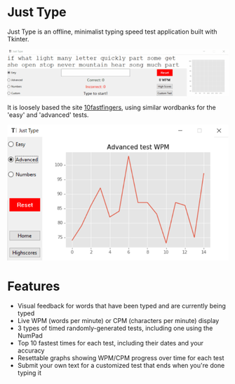 # Just Type
Just Type is an offline, minimalist typing speed test application built with Tkinter.

![Just Type](https://github.com/pwnclub/just-type/blob/master/justtype/art/just_type.gif)

It is loosely based the site [10fastfingers](http://10fastfingers.com/typing-test/english), using similar wordbanks for the 'easy' and 'advanced' tests.

![WPM Graphs](https://github.com/pwnclub/just-type/blob/master/justtype/art/graphs.PNG)

# Features
* Visual feedback for words that have been typed and are currently being typed
* Live WPM (words per minute) or CPM (characters per minute) display
* 3 types of timed randomly-generated tests, including one using the NumPad
* Top 10 fastest times for each test, including their dates and your accuracy
* Resettable graphs showing WPM/CPM progress over time for each test
* Submit your own text for a customized test that ends when you're done typing it

